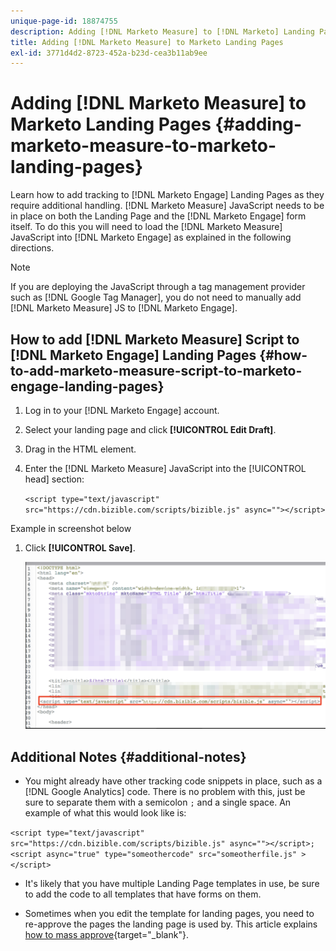 ```yaml
---
unique-page-id: 18874755
description: Adding [!DNL Marketo Measure] to [!DNL Marketo] Landing Pages - [!DNL Marketo Measure] - Product Documentation
title: Adding [!DNL Marketo Measure] to Marketo Landing Pages
exl-id: 3771d4d2-8723-452a-b23d-cea3b11ab9ee
---
```

# Adding [!DNL Marketo Measure] to Marketo Landing Pages {#adding-marketo-measure-to-marketo-landing-pages}

Learn how to add tracking to [!DNL Marketo Engage] Landing Pages as they require additional handling. [!DNL Marketo Measure] JavaScript needs to be in place on both the Landing Page and the [!DNL Marketo Engage] form itself. To do this you will need to load the [!DNL Marketo Measure] JavaScript into [!DNL Marketo Engage] as explained in the following directions.

>[!NOTE]
>
>If you are deploying the JavaScript through a tag management provider such as [!DNL Google Tag Manager], you do not need to manually add [!DNL Marketo Measure] JS to [!DNL Marketo Engage].

## How to add [!DNL Marketo Measure] Script to [!DNL Marketo Engage] Landing Pages {#how-to-add-marketo-measure-script-to-marketo-engage-landing-pages}

1. Log in to your [!DNL Marketo Engage] account.
1. Select your landing page and click **[!UICONTROL Edit Draft]**.
1. Drag in the HTML element.
1. Enter the [!DNL Marketo Measure] JavaScript into the [!UICONTROL head] section:

   `<script type="text/javascript" src="https://cdn.bizible.com/scripts/bizible.js" async=""></script>`

Example in screenshot below

1. Click **[!UICONTROL Save]**.

   ![](assets/adding-bizible-to-marketo-landing-pages-1.png)

## Additional Notes {#additional-notes}

* You might already have other tracking code snippets in place, such as a [!DNL Google Analytics] code. There is no problem with this, just be sure to separate them with a semicolon `;` and a single space. An example of what this would look like is:

`<script type="text/javascript" src="https://cdn.bizible.com/scripts/bizible.js" async=""></script>; <script async="true" type="someothercode" src="someotherfile.js" ></script>`

* It's likely that you have multiple Landing Page templates in use, be sure to add the code to all templates that have forms on them.

* Sometimes when you edit the template for landing pages, you need to re-approve the pages the landing page is used by. This article explains [how to mass approve](https://experienceleague.adobe.com/docs/marketo/using/product-docs/demand-generation/landing-pages/landing-page-actions/approve-multiple-landing-pages-at-once.html){target="_blank"}.

